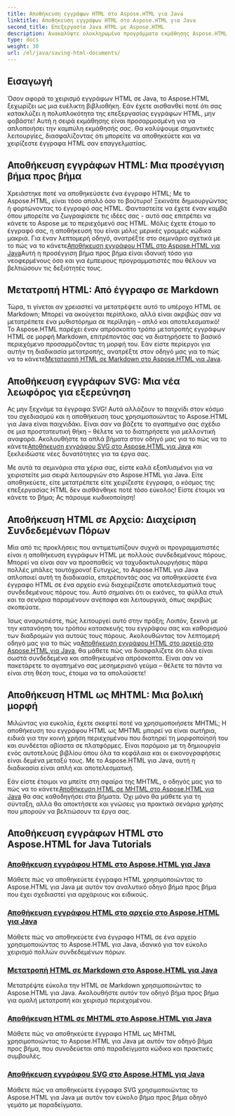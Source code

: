 ```yaml
---
title: Αποθήκευση εγγράφων HTML στο Aspose.HTML για Java
linktitle: Αποθήκευση εγγράφων HTML στο Aspose.HTML για Java
second_title: Επεξεργασία Java HTML με Aspose.HTML
description: Ανακαλύψτε ολοκληρωμένα προγράμματα εκμάθησης Aspose.HTML για Java που σας καθοδηγούν στην αποθήκευση εγγράφων HTML, τη μετατροπή σε Markdown και πολλά άλλα.
type: docs
weight: 30
url: /el/java/saving-html-documents/
---
```

## Εισαγωγή

Όσον αφορά το χειρισμό εγγράφων HTML σε Java, το Aspose.HTML ξεχωρίζει ως μια ευέλικτη βιβλιοθήκη. Εάν έχετε αισθανθεί ποτέ ότι σας κατακλύζει η πολυπλοκότητα της επεξεργασίας εγγράφων HTML, μην φοβάστε! Αυτή η σειρά εκμάθησης είναι προσαρμοσμένη για να απλοποιήσει την καμπύλη εκμάθησής σας. Θα καλύψουμε σημαντικές λειτουργίες, διασφαλίζοντας ότι μπορείτε να αποθηκεύετε και να χειρίζεστε έγγραφα HTML σαν επαγγελματίας. 

## Αποθήκευση εγγράφων HTML: Μια προσέγγιση βήμα προς βήμα

 Χρειάστηκε ποτέ να αποθηκεύσετε ένα έγγραφο HTML; Με το Aspose.HTML, είναι τόσο απαλό όσο το βούτυρο! Ξεκινάτε δημιουργώντας ή φορτώνοντας το έγγραφό σας HTML. Φανταστείτε να έχετε έναν καμβά όπου μπορείτε να ζωγραφίσετε τις ιδέες σας - αυτό σας επιτρέπει να κάνετε το Aspose με το περιεχόμενό σας HTML. Μόλις έχετε έτοιμο το έγγραφό σας, η αποθήκευσή του είναι μόλις μερικές γραμμές κώδικα μακριά. Για έναν λεπτομερή οδηγό, ανατρέξτε στο σεμινάριο σχετικά με το πώς να το κάνετε[Αποθήκευση εγγράφου HTML στο Aspose.HTML για Java](./save-html-document/)Αυτή η προσέγγιση βήμα προς βήμα είναι ιδανική τόσο για νεοφερμένους όσο και για έμπειρους προγραμματιστές που θέλουν να βελτιώσουν τις δεξιότητές τους.

## Μετατροπή HTML: Από έγγραφο σε Markdown

 Τώρα, τι γίνεται αν χρειαστεί να μετατρέψετε αυτό το υπέροχο HTML σε Markdown; Μπορεί να ακούγεται περίπλοκο, αλλά είναι ακριβώς σαν να μετατρέπετε ένα μυθιστόρημα σε περίληψη – απλό και αποτελεσματικό! Το Aspose.HTML παρέχει έναν απρόσκοπτο τρόπο μετατροπής εγγράφων HTML σε μορφή Markdown, επιτρέποντάς σας να διατηρήσετε το βασικό περιεχόμενο προσαρμόζοντας τη μορφή του. Εάν είστε περίεργοι για αυτήν τη διαδικασία μετατροπής, ανατρέξτε στον οδηγό μας για το πώς να το κάνετε[Μετατροπή HTML σε Markdown στο Aspose.HTML για Java](./convert-html-to-markdown/). 

## Αποθήκευση εγγράφων SVG: Μια νέα λεωφόρος για εξερεύνηση

 Ας μην ξεχνάμε τα έγγραφα SVG! Αυτά αλλάζουν το παιχνίδι στον κόσμο του σχεδιασμού και η αποθήκευση τους χρησιμοποιώντας το Aspose.HTML για Java είναι παιχνιδάκι. Είναι σαν να βάζετε το αγαπημένο σας σχέδιο σε μια προστατευτική θήκη – θέλετε να το διατηρήσετε για μελλοντική αναφορά. Ακολουθήστε τα απλά βήματα στον οδηγό μας για το πώς να το κάνετε[Αποθήκευση εγγράφου SVG στο Aspose.HTML για Java](./save-svg-document/) και ξεκλειδώστε νέες δυνατότητες για τα έργα σας.

Με αυτά τα σεμινάρια στα χέρια σας, είστε καλά εξοπλισμένοι για να χειριστείτε μια σειρά λειτουργιών στο Aspose.HTML για Java. Είτε αποθηκεύετε, είτε μετατρέπετε είτε χειρίζεστε έγγραφα, ο κόσμος της επεξεργασίας HTML δεν αισθάνθηκε ποτέ τόσο εύκολος! Είστε έτοιμοι να κάνετε το βήμα; Ας πάρουμε κωδικοποίηση!

## Αποθήκευση HTML σε Αρχείο: Διαχείριση Συνδεδεμένων Πόρων

Μία από τις προκλήσεις που αντιμετωπίζουν συχνά οι προγραμματιστές είναι η αποθήκευση εγγράφων HTML με πολλούς συνδεδεμένους πόρους. Μπορεί να είναι σαν να προσπαθείς να ταχυδακτυλουργήσεις πάρα πολλές μπάλες ταυτόχρονα! Ευτυχώς, το Aspose.HTML για Java απλοποιεί αυτή τη διαδικασία, επιτρέποντάς σας να αποθηκεύσετε ένα έγγραφο HTML σε ένα αρχείο ενώ διαχειρίζεστε αποτελεσματικά τους συνδεδεμένους πόρους του. Αυτό σημαίνει ότι οι εικόνες, τα φύλλα στυλ και τα σενάρια παραμένουν ανέπαφα και λειτουργικά, όπως ακριβώς σκοπεύατε. 

Ίσως αναρωτιέστε, πώς λειτουργεί αυτό στην πράξη; Λοιπόν, ξεκινά με την κατανόηση του τρόπου κατασκευής του εγγράφου σας και καθορισμού των διαδρομών για αυτούς τους πόρους. Ακολουθώντας τον λεπτομερή οδηγό μας για το πώς να[Αποθήκευση εγγράφου HTML στο αρχείο στο Aspose.HTML για Java](./save-html-to-file/), θα μάθετε πώς να διασφαλίζετε ότι όλα είναι σωστά συνδεδεμένα και αποθηκευμένα απρόσκοπτα. Είναι σαν να πακετάρετε το αγαπημένο σας μεσημεριανό γεύμα – θέλετε τα πάντα να είναι στη θέση τους, έτοιμα να τα απολαύσετε!

## Αποθήκευση HTML ως MHTML: Μια βολική μορφή

Μιλώντας για ευκολία, έχετε σκεφτεί ποτέ να χρησιμοποιήσετε MHTML; Η αποθήκευση του εγγράφου HTML ως MHTML μπορεί να είναι σωτήρια, ειδικά για την κοινή χρήση περιεχομένου που διατηρεί τη μορφοποίησή του και συνδέεται αβίαστα σε πλατφόρμες. Είναι παρόμοιο με τη δημιουργία ενός αυτοτελούς βιβλίου όπου όλα τα κεφάλαια και οι εικονογραφήσεις είναι δεμένα μεταξύ τους. Με το Aspose.HTML για Java, αυτή η διαδικασία είναι απλή και αποτελεσματική.

 Εάν είστε έτοιμοι να μπείτε στη σφαίρα της MHTML, ο οδηγός μας για το πώς να το κάνετε[Αποθήκευση HTML σε MHTML στο Aspose.HTML για Java](./save-html-to-mhtml/) θα σας καθοδηγήσει στα βήματα. Όχι μόνο θα μάθετε για τη σύνταξη, αλλά θα αποκτήσετε και γνώσεις για πρακτικά σενάρια χρήσης που μπορούν να βελτιώσουν τα έργα σας. 

## Αποθήκευση εγγράφων HTML στο Aspose.HTML for Java Tutorials
### [Αποθήκευση εγγράφου HTML στο Aspose.HTML για Java](./save-html-document/)
Μάθετε πώς να αποθηκεύετε έγγραφα HTML χρησιμοποιώντας το Aspose.HTML για Java με αυτόν τον αναλυτικό οδηγό βήμα προς βήμα που έχει σχεδιαστεί για αρχάριους και ειδικούς.
### [Αποθήκευση εγγράφου HTML στο αρχείο στο Aspose.HTML για Java](./save-html-to-file/)
Μάθετε πώς να αποθηκεύετε ένα έγγραφο HTML σε ένα αρχείο χρησιμοποιώντας το Aspose.HTML για Java, ιδανικό για τον εύκολο χειρισμό πολλών συνδεδεμένων πόρων.
### [Μετατροπή HTML σε Markdown στο Aspose.HTML για Java](./convert-html-to-markdown/)
Μετατρέψτε εύκολα την HTML σε Markdown χρησιμοποιώντας το Aspose.HTML για Java. Ακολουθήστε αυτόν τον οδηγό βήμα προς βήμα για ομαλή μετατροπή και χειρισμό περιεχομένου.
### [Αποθήκευση HTML σε MHTML στο Aspose.HTML για Java](./save-html-to-mhtml/)
Μάθετε πώς να αποθηκεύετε έγγραφα HTML ως MHTML χρησιμοποιώντας το Aspose.HTML για Java με αυτόν τον οδηγό βήμα προς βήμα, που συνοδεύεται από παραδείγματα κώδικα και πρακτικές συμβουλές.
### [Αποθήκευση εγγράφου SVG στο Aspose.HTML για Java](./save-svg-document/)
Μάθετε πώς να αποθηκεύετε έγγραφα SVG χρησιμοποιώντας το Aspose.HTML για Java με αυτόν τον εύκολο βήμα προς βήμα οδηγό γεμάτο με παραδείγματα.